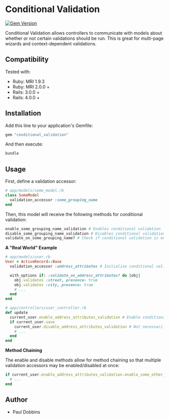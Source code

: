# Conditional Validation

[![Gem Version](https://badge.fury.io/rb/conditional_validation.png)](http://badge.fury.io/rb/conditional_validation)

Conditional Validation allows controllers to communicate with models about
whether or not certain validations should be run. This is great for multi-page
wizards and context-dependent validations.

## Compatibility

Tested with:

* Ruby: MRI 1.9.3
* Ruby: MRI 2.0.0 +
* Rails: 3.0.0 +
* Rails: 4.0.0 +

## Installation

Add this line to your application's Gemfile:

```ruby
gem "conditional_validation"
```

And then execute:

```ruby
bundle
```

## Usage

First, define a validation accessor:

```ruby
# app/models/some_model.rb
class SomeModel
  validation_accessor :some_grouping_name
end
```

Then, this model will receive the following methods for conditional validation:

```ruby
enable_some_grouping_name_validation # Enables conditional validation
disable_some_grouping_name_validation # Disables conditional validation
validate_on_some_grouping_name? # Check if conditional validation is enabled
```

<b>A "Real World" Example</b>

```ruby
# app/models/user.rb
User < ActiveRecord::Base
  validation_accessor :address_attributes # Initialize conditional validation on address attributes

  with_options if: :validate_on_address_attributes? do |obj|
    obj.validates :street, presence: true
    obj.validates :city, presence: true
    # ...
  end
end

# app/controllers/user_controller.rb
def update
  current_user.enable_address_attributes_validation # Enable conditional validation on address attributes
  if current_user.save
    current_user.disable_address_attributes_validation # Not necessarily needed, but disables conditional validation on address attributes
    # ...
  end
end
```

<b>Method Chaining</b>

The enable and disable methods allow for method chaining so that multiple
validation accessors may be enabled/disabled at once:

```ruby
if current_user.enable_address_attributes_validation.enable_some_other_validation.save
  # ...
end
```

## Author

- Paul Dobbins
